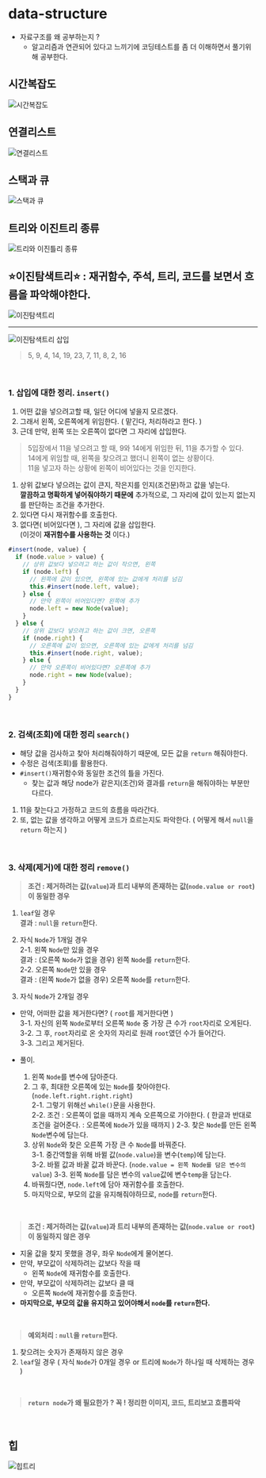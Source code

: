 # data-structure

* 자료구조를 왜 공부하는지 ?
  * 알고리즘과 연관되어 있다고 느끼기에 코딩테스트를 좀 더 이해하면서 풀기위해 공부한다.

## 시간복잡도

![시간복잡도](/images/Time_complexity.png)

## 연결리스트

![연결리스트](/images/linkedlist.png)

## 스택과 큐

![스택과 큐](/images/stack_queue.png)

## 트리와 이진트리 종류

![트리와 이진틀리 종류](/images/treeandbinarytree.png)

## __⭐️이진탐색트리⭐️ : 재귀함수, 주석, 트리, 코드를 보면서 흐름을 파악해야한다.__

![이진탐색트리](/images/binarysearchtree.png)

---
![이진탐색트리 삽입](/images/binarysearchtree_img.png)
>5, 9, 4, 14, 19, 23, 7, 11, 8, 2, 16

<br/>

### 1. 삽입에 대한 정리. `insert()`

1. 어떤 값을 넣으려고할 때, 일단 어디에 넣을지 모르겠다.
2. 그래서 왼쪽, 오른쪽에게 위임한다. ( 맡긴다, 처리하라고 한다. )
3. 근데 만약, 왼쪽 또는 오른쪽이 없다면 그 자리에 삽입한다.

>5입장에서 11을 넣으려고 할 때, 9와 14에게 위임한 뒤, 11을 추가할 수 있다.<br/>
14에게 위임할 때, 왼쪽을 찾으려고 했더니 왼쪽이 없는 상황이다.<br/>
11을 넣고자 하는 상황에 왼쪽이 비어있다는 것을 인지한다.

1. 상위 값보다 넣으려는 값이 큰지, 작은지를 인지(조건문)하고 값을 넣는다.<br/>
__깔끔하고 명확하게 넣어줘야하기 때문에__ 추가적으로, 그 자리에 값이 있는지 없는지를 판단하는 조건을 추가한다.
2. 있다면 다시 재귀함수를 호출한다.
3. 없다면( 비어있다면 ), 그 자리에 값을 삽입한다.<br/>
(이것이 __재귀함수를 사용하는 것__ 이다.)

```javascript
#insert(node, value) {
  if (node.value > value) {
    // 상위 값보다 넣으려고 하는 값이 작으면, 왼쪽
    if (node.left) {
      // 왼쪽에 값이 있으면, 왼쪽에 있는 값에게 처리를 넘김
      this.#insert(node.left, value);
    } else {
      // 만약 왼쪽이 비어있다면? 왼쪽에 추가
      node.left = new Node(value);
    }
  } else {
    // 상위 값보다 넣으려고 하는 값이 크면, 오른쪽
    if (node.right) {
      // 오른쪽에 값이 있으면, 오른쪽에 있는 값에게 처리를 넘김
      this.#insert(node.right, value);
    } else {
      // 만약 오른쪽이 비어있다면? 오른쪽에 추가
      node.right = new Node(value);
    }
  }
}
```

<br/>

### 2. 검색(조회)에 대한 정리 `search()`

* 해당 값을 검사하고 찾아 처리해줘야하기 때문에, 모든 값을 `return` 해줘야한다.
* 수정은 검색(조회)를 활용한다.
* `#insert()`재귀함수와 동일한 조건의 틀을 가진다.
  * 찾는 값과 해당 node가 같은지(조건)와 결과를 `return`을 해줘야하는 부분만  다르다.

1. 11을 찾는다고 가정하고 코드의 흐름을 따라간다.
2. 또, 없는 값을 생각하고 어떻게 코드가 흐르는지도 파악한다. ( 어떻게 해서 `null`을 `return` 하는지 )

<br/>

### 3. 삭제(제거)에 대한 정리 `remove()`

>__조건 : 제거하려는 값(`value`)과 트리 내부의 존재하는 값(`node.value or root`)이 동일한 경우__

1. `leaf`일 경우<br/>
  결과 : `null`을 `return`한다.
2. 자식 `Node`가 1개일 경우<br/>
  2-1. 왼쪽 `Node`만 있을 경우<br/>
    결과 : (오른쪽 `Node`가 없을 경우) 왼쪽 `Node`를 `return`한다. <br/>
  2-2. 오른쪽 `Node`만 있을 경우<br/>
    결과 : (왼쪽 `Node`가 없을 경우) 오른쪽 `Node`를 `return`한다. <br/>

3. 자식 `Node`가 2개일 경우

* 만약, 어떠한 값을 제거한다면? ( `root`를 제거한다면 )<br/>
  3-1. 자신의 왼쪽 `Node`로부터 오른쪽 `Node` 중 가장 큰 수가 `root`자리로 오게된다.<br/>
  3-2. 그 후, `root`자리로 온 숫자의 자리로 원래 `root`였던 수가 들어간다.<br/>
  3-3. 그리고 제거된다.

* 풀이.
  1. 왼쪽 `Node`를 변수에 담아준다.
  2. 그 후, 최대한 오른쪽에 있는 `Node`를 찾아야한다. (`node.left.right.right.right`)<br/>
    2-1. 그렇기 위해선 `while()`문을 사용한다.<br/>
    2-2. 조건 : 오른쪽이 없을 때까지 계속 오른쪽으로 가야한다. ( 한글과 반대로 조건을 걸어준다. : 오른쪽에  `Node`가 있을 때까지 )
    2-3. 찾은 `Node`를 만든 왼쪽 `Node`변수에 담는다.
  3. 상위 `Node`와 찾은 오른쪽 가장 큰 수 `Node`를 바꿔준다.<br/>
    3-1. 중간역할을 위해 바뀔 값(`node.value`)을 변수(`temp`)에 담는다.<br/>
    3-2. 바뀔 값과 바꿀 값과 바꾼다. (`node.value = 왼쪽 Node를 담은 변수의 value`)
    3-3. 왼쪽 `Node`를 담은 변수의 `value`값에 변수`temp`을 담는다.
  4. 바꿔줬다면, `node.left`에 담아 재귀함수를 호출한다.
  5. 마지막으로, 부모의 값을 유지해줘야하므로, `node`를 `return`한다.
  
<br/>

>__조건 : 제거하려는 값(`value`)과 트리 내부의 존재하는 값(`node.value or root`)이 동일하지 않은 경우__

* 지울 값을 찾지 못했을 경우, 좌우 `Node`에게 물어본다.
* 만약, 부모값이 삭제하려는 값보다 작을 때
  * 왼쪽 `Node`에 재귀함수를 호출한다.
* 만약, 부모값이 삭제하려는 값보다 클 때
  * 오른쪽 `Node`에 재귀함수를 호출한다.
* __마지막으로, 부모의 값을 유지하고 있어야해서 `node`를 `return`한다.__

<br/>

>__예외처리 : `null`을 `return`한다.__

1. 찾으려는 숫자가 존재하지 않은 경우
2. `leaf`일 경우 ( 자식 `Node`가 0개일 경우 or 트리에 `Node`가 하나일 때 삭제하는 경우 )

<br/>

>__`return node`가 왜 필요한가 ? 꼭 ! 정리한 이미지, 코드, 트리보고 흐름파악__

<br/>

## 힙

![힙트리](/images/heap.png)
